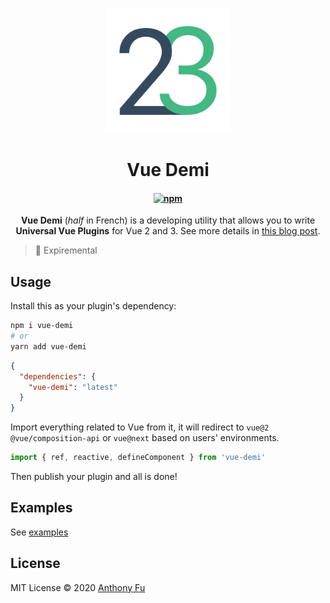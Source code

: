 <p align="center">
<img src="./assets/logo.png" width="200"/>
</p>

<h1 align="center">Vue Demi</h1>

<h4 align="center">

[![npm](https://img.shields.io/npm/v/vue-demi)](https://www.npmjs.com/package/vue-demi)

</h4>

<p align="center">
<b>Vue Demi</b> (<i>half</i> in French) is a developing utility that allows you to write <b>Universal Vue Plugins</b> for Vue 2 and 3. See more details in <a href='https://antfu.me/posts/make-libraries-working-with-vue-2-and-3'>this blog post</a>.
</p>

> 🚧 Expiremental

## Usage

Install this as your plugin's dependency:

```bash
npm i vue-demi
# or
yarn add vue-demi
```

```json
{
  "dependencies": {
    "vue-demi": "latest"
  }
}
```

Import everything related to Vue from it, it will redirect to `vue@2` `@vue/composition-api` or `vue@next` based on users' environments.

```ts
import { ref, reactive, defineComponent } from 'vue-demi'
```

Then publish your plugin and all is done!

## Examples

See [examples](./examples)

## License

MIT License © 2020 [Anthony Fu](https://github.com/antfu)